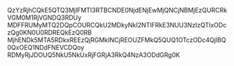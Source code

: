 QzYzRjhCQkE5QTQ3MjlFMTI3RTBCNDE0NjdENjEwMjQNCjNBMjEzQURCRkVGM0M1RjVGNDQ3RDUy
MDFFRUMyMTQ2DQpCOURCQkU2MDkyNkI2NTlFRkE3NUU3NzIzQTIxODczQg0KN0U0RDREQkEzQ0RB
MjhENDk5MTA5RDkxREEzQjRGMkINCjREOUZFMkQ5QUQ1OTczODc4QjlBQ0QxOEQ1NDdFNEVCDQoy
RDMyRjJDOUQ5NkU5NkUxRjFGRjA3RkQ4NzA3ODdGRg0K

